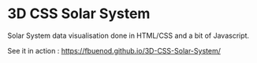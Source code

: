 3D CSS Solar System 
===================

Solar System data visualisation done in HTML/CSS and a bit of Javascript.

See it in action : https://fbuenod.github.io/3D-CSS-Solar-System/
